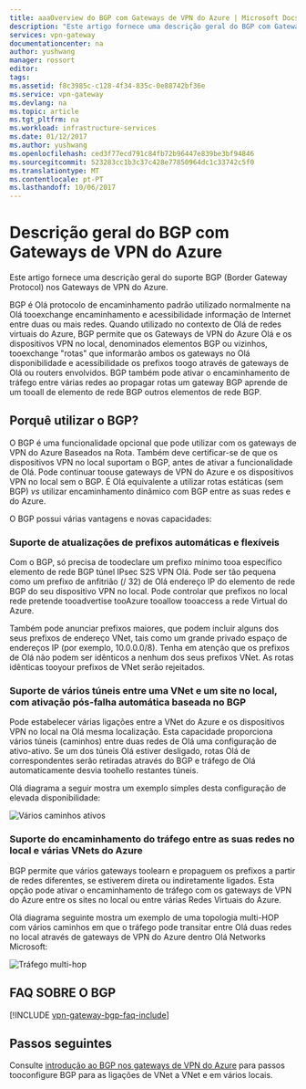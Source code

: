 ```yaml
---
title: aaaOverview do BGP com Gateways de VPN do Azure | Microsoft Docs
description: "Este artigo fornece uma descrição geral do BGP com Gateways de VPN do Azure."
services: vpn-gateway
documentationcenter: na
author: yushwang
manager: rossort
editor: 
tags: 
ms.assetid: f8c3985c-c128-4f34-835c-0e88742bf36e
ms.service: vpn-gateway
ms.devlang: na
ms.topic: article
ms.tgt_pltfrm: na
ms.workload: infrastructure-services
ms.date: 01/12/2017
ms.author: yushwang
ms.openlocfilehash: ced3f77ecd791c84fb72b96447e839be3bf94846
ms.sourcegitcommit: 523283cc1b3c37c428e77850964dc1c33742c5f0
ms.translationtype: MT
ms.contentlocale: pt-PT
ms.lasthandoff: 10/06/2017
---
```

# <a name="overview-of-bgp-with-azure-vpn-gateways"></a>Descrição geral do BGP com Gateways de VPN do Azure
Este artigo fornece uma descrição geral do suporte BGP (Border Gateway Protocol) nos Gateways de VPN do Azure.

BGP é Olá protocolo de encaminhamento padrão utilizado normalmente na Olá tooexchange encaminhamento e acessibilidade informação de Internet entre duas ou mais redes. Quando utilizado no contexto de Olá de redes virtuais do Azure, BGP permite que os Gateways de VPN do Azure Olá e os dispositivos VPN no local, denominados elementos BGP ou vizinhos, tooexchange "rotas" que informarão ambos os gateways no Olá disponibilidade e acessibilidade os prefixos toogo através de gateways de Olá ou routers envolvidos. BGP também pode ativar o encaminhamento de tráfego entre várias redes ao propagar rotas um gateway BGP aprende de um tooall de elemento de rede BGP outros elementos de rede BGP. 

## <a name="why-use-bgp"></a>Porquê utilizar o BGP?
O BGP é uma funcionalidade opcional que pode utilizar com os gateways de VPN do Azure Baseados na Rota. Também deve certificar-se de que os dispositivos VPN no local suportam o BGP, antes de ativar a funcionalidade de Olá. Pode continuar toouse gateways de VPN do Azure e os dispositivos VPN no local sem o BGP. É Olá equivalente a utilizar rotas estáticas (sem BGP) *vs* utilizar encaminhamento dinâmico com BGP entre as suas redes e do Azure.

O BGP possui várias vantagens e novas capacidades:

### <a name="support-automatic-and-flexible-prefix-updates"></a>Suporte de atualizações de prefixos automáticas e flexíveis
Com o BGP, só precisa de toodeclare um prefixo mínimo tooa específico elemento de rede BGP túnel IPsec S2S VPN Olá. Pode ser tão pequena como um prefixo de anfitrião (/ 32) de Olá endereço IP do elemento de rede BGP do seu dispositivo VPN no local. Pode controlar que prefixos no local rede pretende tooadvertise tooAzure tooallow tooaccess a rede Virtual do Azure.

Também pode anunciar prefixos maiores, que podem incluir alguns dos seus prefixos de endereço VNet, tais como um grande privado espaço de endereços IP (por exemplo, 10.0.0.0/8). Tenha em atenção que os prefixos de Olá não podem ser idênticos a nenhum dos seus prefixos VNet. As rotas idênticas tooyour prefixos de VNet serão rejeitados.

### <a name="support-multiple-tunnels-between-a-vnet-and-an-on-premises-site-with-automatic-failover-based-on-bgp"></a>Suporte de vários túneis entre uma VNet e um site no local, com ativação pós-falha automática baseada no BGP
Pode estabelecer várias ligações entre a VNet do Azure e os dispositivos VPN no local na Olá mesma localização. Esta capacidade proporciona vários túneis (caminhos) entre duas redes de Olá uma configuração de ativo-ativo. Se um dos túneis Olá estiver desligado, rotas Olá de correspondentes serão retiradas através do BGP e tráfego de Olá automaticamente desvia toohello restantes túneis.

Olá diagrama a seguir mostra um exemplo simples desta configuração de elevada disponibilidade:

![Vários caminhos ativos](./media/vpn-gateway-bgp-overview/multiple-active-tunnels.png)

### <a name="support-transit-routing-between-your-on-premises-networks-and-multiple-azure-vnets"></a>Suporte do encaminhamento do tráfego entre as suas redes no local e várias VNets do Azure
BGP permite que vários gateways toolearn e propaguem os prefixos a partir de redes diferentes, se estiverem direta ou indiretamente ligados. Esta opção pode ativar o encaminhamento de tráfego com os gateways de VPN do Azure entre os sites no local ou entre várias Redes Virtuais do Azure.

Olá diagrama seguinte mostra um exemplo de uma topologia multi-HOP com vários caminhos em que o tráfego pode transitar entre Olá duas redes no local através de gateways de VPN do Azure dentro Olá Networks Microsoft:

![Tráfego multi-hop](./media/vpn-gateway-bgp-overview/full-mesh-transit.png)

## <a name="bgp-faq"></a>FAQ SOBRE O BGP
[!INCLUDE [vpn-gateway-bgp-faq-include](../../includes/vpn-gateway-bpg-faq-include.md)]

## <a name="next-steps"></a>Passos seguintes
Consulte [introdução ao BGP nos gateways de VPN do Azure](vpn-gateway-bgp-resource-manager-ps.md) para passos tooconfigure BGP para as ligações de VNet a VNet e em vários locais.

